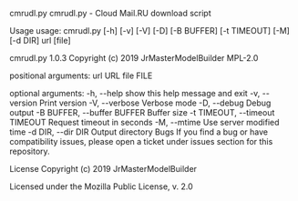 cmrudl.py
cmrudl.py - Cloud Mail.RU download script

Usage
usage: cmrudl.py [-h] [-v] [-V] [-D] [-B BUFFER] [-t TIMEOUT] [-M] [-d DIR]
                 url [file]

cmrudl.py 1.0.3
Copyright (c) 2019 JrMasterModelBuilder MPL-2.0

positional arguments:
  url                   URL
  file                  FILE

optional arguments:
  -h, --help            show this help message and exit
  -v, --version         Print version
  -V, --verbose         Verbose mode
  -D, --debug           Debug output
  -B BUFFER, --buffer BUFFER
                        Buffer size
  -t TIMEOUT, --timeout TIMEOUT
                        Request timeout in seconds
  -M, --mtime           Use server modified time
  -d DIR, --dir DIR     Output directory
Bugs
If you find a bug or have compatibility issues, please open a ticket under issues section for this repository.

License
Copyright (c) 2019 JrMasterModelBuilder

Licensed under the Mozilla Public License, v. 2.0
